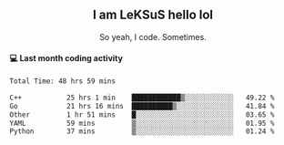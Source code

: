 <h2 align="center">I am LeKSuS hello lol</h2>
<p align="center">So yeah, I code. Sometimes.</p>

#### :computer: Last month coding activity
<!--START_SECTION:waka-->

```txt
Total Time: 48 hrs 59 mins

C++           25 hrs 1 min    ████████████▒░░░░░░░░░░░░   49.22 %
Go            21 hrs 16 mins  ██████████▒░░░░░░░░░░░░░░   41.84 %
Other         1 hr 51 mins    █░░░░░░░░░░░░░░░░░░░░░░░░   03.65 %
YAML          59 mins         ▒░░░░░░░░░░░░░░░░░░░░░░░░   01.95 %
Python        37 mins         ▒░░░░░░░░░░░░░░░░░░░░░░░░   01.24 %
```

<!--END_SECTION:waka-->
